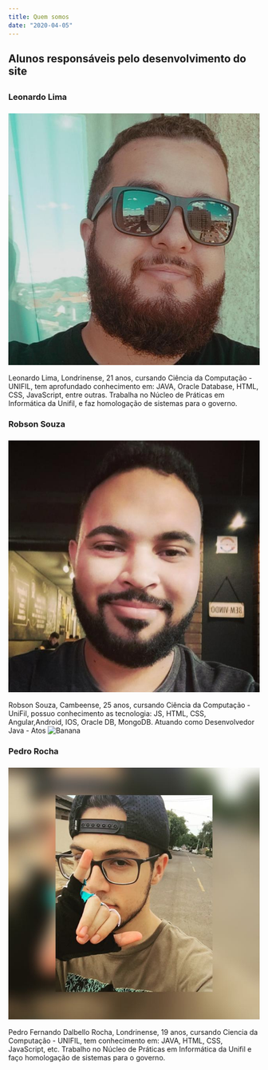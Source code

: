 ```yaml
---
title: Quem somos
date: "2020-04-05"
---
```


## Alunos responsáveis pelo desenvolvimento do site <h2> 

### Leonardo Lima <h3>
![Foto do Leo](./pp.png)

Leonardo Lima, Londrinense, 21 anos, cursando Ciência da Computação - UNIFIL, tem aprofundado conhecimento em: JAVA, Oracle Database, HTML, CSS, JavaScript, entre outras. Trabalha no Núcleo de Práticas em Informática da Unifil, e faz homologação de sistemas para o governo.

### Robson Souza <h3>
![Foto do Robson](./robson.png)

Robson Souza, Cambeense, 25 anos, cursando Ciência da Computação - UniFil,
possuo conhecimento as tecnologia: JS, HTML, CSS, Angular,Android, IOS, Oracle DB, MongoDB. Atuando como Desenvolvedor  Java - Atos
![Banana](http://cdn.osxdaily.com/wp-content/uploads/2013/07/dancing-banana.gif "Olha a banana dançando!")

### Pedro Rocha <h3>
![Foto do Pedro](./pedro.png)

Pedro Fernando Dalbello Rocha, Londrinense, 19 anos, cursando Ciencia da Computação - UNIFIL, tem conhecimento em: JAVA, HTML, CSS, JavaScript, etc. Trabalho no Núcleo de Práticas em Informática da Unifil e faço homologação de sistemas para o governo.


